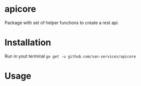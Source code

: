 # apicore
Package with set of helper functions to create a rest api.

# Installation
Run in yout terminal `go get -u github.com/san-services/apicore`

# Usage
